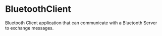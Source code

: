 # BluetoothClient
Bluetooth Client application that can communicate with a Bluetooth Server to exchange messages.
